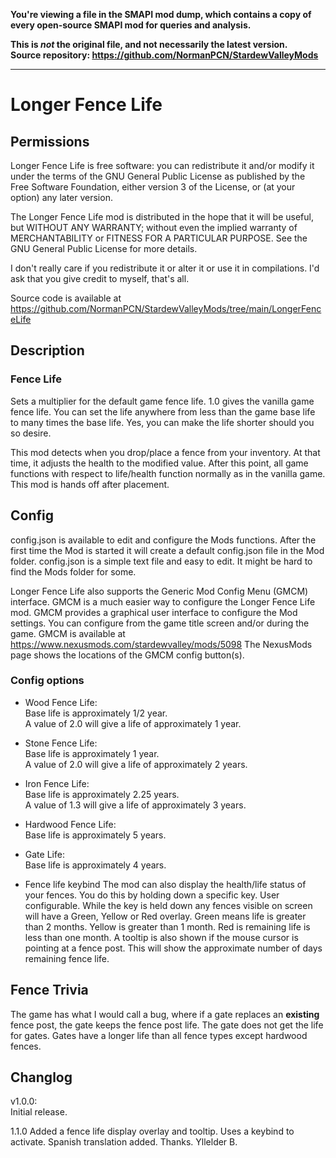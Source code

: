 **You're viewing a file in the SMAPI mod dump, which contains a copy of every open-source SMAPI mod
for queries and analysis.**

**This is _not_ the original file, and not necessarily the latest version.**  
**Source repository: https://github.com/NormanPCN/StardewValleyMods**

----

# Longer Fence Life

## Permissions

Longer Fence Life is free software: you can redistribute it and/or modify it under the terms of the GNU General Public License
as published by the Free Software Foundation, either version 3 of the License, or (at your option) any later version.

The Longer Fence Life mod is distributed in the hope that it will be useful, but WITHOUT ANY WARRANTY;
without even the implied warranty of MERCHANTABILITY or FITNESS FOR A PARTICULAR PURPOSE.
See the GNU General Public License for more details.

I don't really care if you redistribute it or alter it or use it in compilations.
I'd ask that you give credit to myself, that's all.

Source code is available at
https://github.com/NormanPCN/StardewValleyMods/tree/main/LongerFenceLife

## Description

### Fence Life
Sets a multiplier for the default game fence life. 1.0 gives the vanilla game fence life.
You can set the life anywhere from less than the game base life to many times the base life. Yes, you can make the life shorter should you so desire.

This mod detects when you drop/place a fence from your inventory. At that time, it adjusts the health to the modified value.
After this point, all game functions with respect to life/health function normally as in the vanilla game. This mod is hands off after placement.

## Config

config.json is available to edit and configure the Mods functions.
 After the first time the Mod is started it will create a default config.json file in the Mod folder.
 config.json is a simple text file and easy to edit. It might be hard to find the Mods folder for some.

Longer Fence Life also supports the Generic Mod Config Menu (GMCM) interface.
GMCM is a much easier way to configure the Longer Fence Life mod.
GMCM provides a graphical user interface to configure the Mod settings.
You can configure from the game title screen and/or during the game.
GMCM is available at https://www.nexusmods.com/stardewvalley/mods/5098
The NexusMods page shows the locations of the GMCM config button(s).

### Config options

- Wood Fence Life:  
Base life is approximately 1/2 year.  
A value of 2.0 will give a life of approximately 1 year.

- Stone Fence Life:  
Base life is approximately 1 year.  
A value of 2.0 will give a life of approximately 2 years.

- Iron Fence Life:  
Base life is approximately 2.25 years.  
A value of 1.3 will give a life of approximately 3 years.

- Hardwood Fence Life:  
Base life is approximately 5 years.

- Gate Life:  
Base life is approximately 4 years.

- Fence life keybind
The mod can also display the health/life status of your fences. 
You do this by holding down a specific key. User configurable. 
While the key is held down any fences visible on screen will have a Green, Yellow or Red overlay. 
Green means life is greater than 2 months. Yellow is greater than 1 month. Red is remaining life is less than one month. 
A tooltip is also shown if the mouse cursor is pointing at a fence post. 
This will show the approximate number of days remaining fence life.


## Fence Trivia
The game has what I would call a bug, where if a gate replaces an **existing** fence post, the gate keeps the fence post life. 
The gate does not get the life for gates. Gates have a longer life than all fence types except hardwood fences.

## Changlog

v1.0.0:  
 Initial release. 

 1.1.0
 Added a fence life display overlay and tooltip. Uses a keybind to activate.
 Spanish translation added. Thanks. Yllelder B.
